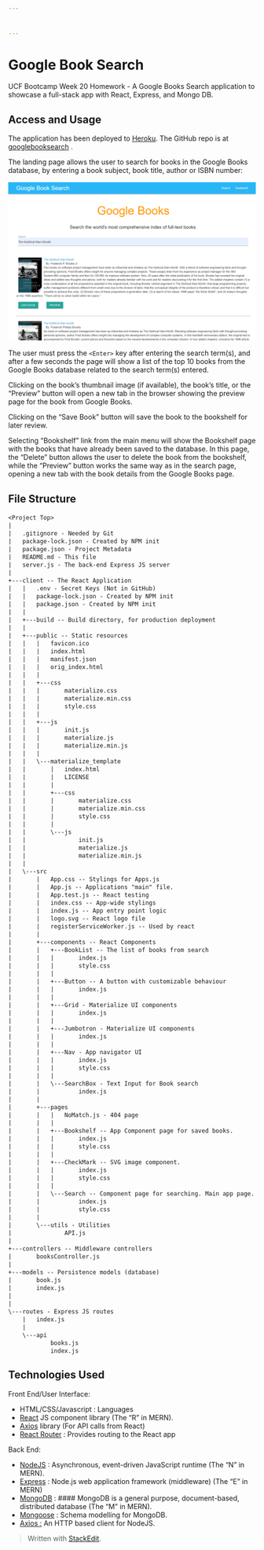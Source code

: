 ```yaml
---


---
```


<h1 id="google-book-search">Google Book Search</h1>
<p>UCF Bootcamp Week 20 Homework - A Google Books Search application to showcase a full-stack app with React, Express, and Mongo DB.</p>
<h2 id="access-and-usage">Access and Usage</h2>
<p>The application has been deployed to <a href="https://desolate-lake-78427.herokuapp.com/">Heroku</a>.  The GitHub repo is at <a href="%5Bhttps://github.com/j0serobles/googlebooksearch%5D(https://github.com/j0serobles/googlebooksearch)">googlebooksearch</a> .</p>
<p>The landing page allows the user to search for books in the Google Books database, by entering a book subject, book title, author or ISBN number:</p>
<p><img src="https://github.com/j0serobles/googlebooksearch/blob/master/landing.PNG" alt="googlebooksearch landing page"></p>
<p>The user must press the <code>&lt;Enter&gt;</code> key after entering the search term(s),  and after a few seconds the page will show a list of the top 10 books from the Google Books database related to the search term(s) entered.</p>
<p>Clicking on the book’s thumbnail image (if available), the book’s title, or the “Preview” button will open a new tab in the browser showing the preview page for the book from Google Books.</p>
<p>Clicking on the “Save Book” button will save the book to the bookshelf for later review.</p>
<p>Selecting “Bookshelf” link from the main menu will show the Bookshelf page with the books that have already been saved to the database.  In this page, the “Delete” button allows the user to delete the book from the bookshelf, while the “Preview” button works the same way as in the search page, opening a new tab with the book details from the Google Books page.</p>
<h2 id="file-structure">File Structure</h2>
<pre><code>&lt;Project Top&gt;
|
|   .gitignore - Needed by Git
|   package-lock.json - Created by NPM init
|   package.json - Project Metadata
|   README.md - This file
|   server.js - The back-end Express JS server
|   
+---client -- The React Application
|   |   .env - Secret Keys (Not in GitHub)
|   |   package-lock.json - Created by NPM init
|   |   package.json - Created by NPM init
|   |   
|   +---build -- Build directory, for production deployment
|   |                   
|   +---public -- Static resources
|   |   |   favicon.ico
|   |   |   index.html
|   |   |   manifest.json
|   |   |   orig_index.html
|   |   |   
|   |   +---css
|   |   |       materialize.css
|   |   |       materialize.min.css
|   |   |       style.css
|   |   |       
|   |   +---js
|   |   |       init.js
|   |   |       materialize.js
|   |   |       materialize.min.js
|   |   |       
|   |   \---materialize_template
|   |       |   index.html
|   |       |   LICENSE
|   |       |   
|   |       +---css
|   |       |       materialize.css
|   |       |       materialize.min.css
|   |       |       style.css
|   |       |       
|   |       \---js
|   |               init.js
|   |               materialize.js
|   |               materialize.min.js
|   |               
|   \---src
|       |   App.css -- Stylings for Apps.js
|       |   App.js -- Applications "main" file.
|       |   App.test.js -- React testing
|       |   index.css -- App-wide stylings
|       |   index.js -- App entry point logic
|       |   logo.svg -- React logo file
|       |   registerServiceWorker.js -- Used by react 
|       |   
|       +---components -- React Components
|       |   +---BookList -- The list of books from search
|       |   |       index.js
|       |   |       style.css
|       |   |       
|       |   +---Button -- A button with customizable behaviour
|       |   |       index.js
|       |   |       
|       |   +---Grid - Materialize UI components
|       |   |       index.js
|       |   |       
|       |   +---Jumbotron - Materialize UI components
|       |   |       index.js
|       |   |       
|       |   +---Nav - App navigator UI
|       |   |       index.js
|       |   |       style.css
|       |   |       
|       |   \---SearchBox - Text Input for Book search
|       |           index.js
|       |           
|       +---pages
|       |   |   NoMatch.js - 404 page
|       |   |   
|       |   +---Bookshelf -- App Component page for saved books.
|       |   |       index.js
|       |   |       style.css
|       |   |       
|       |   +---CheckMark -- SVG image component.
|       |   |       index.js
|       |   |       style.css
|       |   |       
|       |   \---Search -- Component page for searching. Main app page. 
|       |           index.js
|       |           style.css
|       |           
|       \---utils - Utilities
|               API.js
|               
+---controllers -- Middleware controllers
|       booksController.js
|       
+---models -- Persistence models (database)
|       book.js
|       index.js
|       
|               
\---routes - Express JS routes
    |   index.js
    |   
    \---api
            books.js
            index.js
</code></pre>
<h2 id="technologies-used">Technologies Used</h2>
<p>Front End/User Interface:</p>
<ul>
<li>HTML/CSS/Javascript : Languages</li>
<li><a href="https://reactjs.org/">React</a> JS component library (The “R” in MERN).</li>
<li><a href="https://www.npmjs.com/package/axios">Axios</a> library (For API calls from React)</li>
<li><a href="https://reacttraining.com/react-router/">React Router</a> : Provides routing to the React app</li>
</ul>
<p>Back End:</p>
<ul>
<li><a href="https://nodejs.org/en/about/">NodeJS</a> : Asynchronous, event-driven  JavaScript runtime (The “N” in MERN).</li>
<li><a href="https://expressjs.com/">Express</a> : Node.js web application framework  (middleware) (The “E” in MERN)</li>
<li><a href="https://www.mongodb.com/">MongoDB</a> : #### MongoDB is a general purpose, document-based, distributed database (The “M” in MERN).</li>
<li><a href="https://mongoosejs.com/">Mongoose</a> : Schema modelling for MongoDB.</li>
<li><a href="https://www.npmjs.com/package/axios">Axios :</a> An HTTP based client for NodeJS.</li>
</ul>
<blockquote>
<p>Written with <a href="https://stackedit.io/">StackEdit</a>.</p>
</blockquote>


